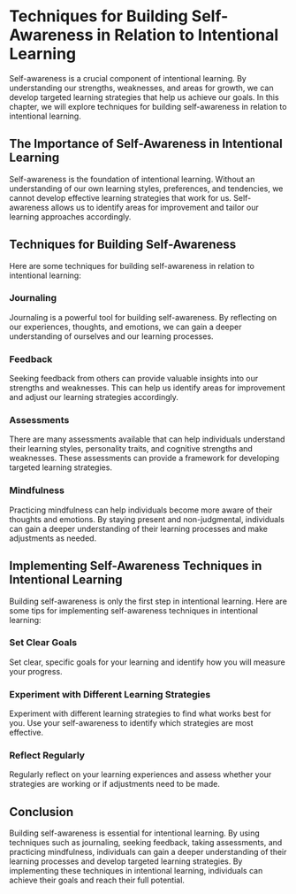 Techniques for Building Self-Awareness in Relation to Intentional Learning
==============================================================================================================

Self-awareness is a crucial component of intentional learning. By understanding our strengths, weaknesses, and areas for growth, we can develop targeted learning strategies that help us achieve our goals. In this chapter, we will explore techniques for building self-awareness in relation to intentional learning.

The Importance of Self-Awareness in Intentional Learning
--------------------------------------------------------

Self-awareness is the foundation of intentional learning. Without an understanding of our own learning styles, preferences, and tendencies, we cannot develop effective learning strategies that work for us. Self-awareness allows us to identify areas for improvement and tailor our learning approaches accordingly.

Techniques for Building Self-Awareness
--------------------------------------

Here are some techniques for building self-awareness in relation to intentional learning:

### Journaling

Journaling is a powerful tool for building self-awareness. By reflecting on our experiences, thoughts, and emotions, we can gain a deeper understanding of ourselves and our learning processes.

### Feedback

Seeking feedback from others can provide valuable insights into our strengths and weaknesses. This can help us identify areas for improvement and adjust our learning strategies accordingly.

### Assessments

There are many assessments available that can help individuals understand their learning styles, personality traits, and cognitive strengths and weaknesses. These assessments can provide a framework for developing targeted learning strategies.

### Mindfulness

Practicing mindfulness can help individuals become more aware of their thoughts and emotions. By staying present and non-judgmental, individuals can gain a deeper understanding of their learning processes and make adjustments as needed.

Implementing Self-Awareness Techniques in Intentional Learning
--------------------------------------------------------------

Building self-awareness is only the first step in intentional learning. Here are some tips for implementing self-awareness techniques in intentional learning:

### Set Clear Goals

Set clear, specific goals for your learning and identify how you will measure your progress.

### Experiment with Different Learning Strategies

Experiment with different learning strategies to find what works best for you. Use your self-awareness to identify which strategies are most effective.

### Reflect Regularly

Regularly reflect on your learning experiences and assess whether your strategies are working or if adjustments need to be made.

Conclusion
----------

Building self-awareness is essential for intentional learning. By using techniques such as journaling, seeking feedback, taking assessments, and practicing mindfulness, individuals can gain a deeper understanding of their learning processes and develop targeted learning strategies. By implementing these techniques in intentional learning, individuals can achieve their goals and reach their full potential.
